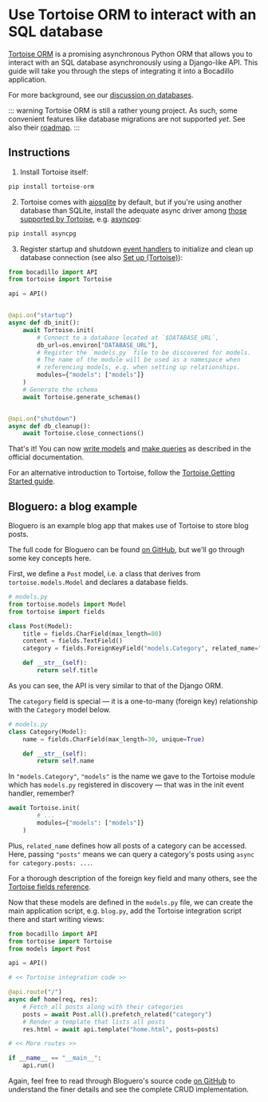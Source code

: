 # Use Tortoise ORM to interact with an SQL database

[Tortoise ORM][tortoise] is a promising asynchronous Python ORM that allows you to interact with an SQL database asynchronously using a Django-like API. This guide will take you through the steps of integrating it into a Bocadillo application.

For more background, see our [discussion on databases][databases-discussion].

::: warning
Tortoise ORM is still a rather young project. As such, some convenient features like database migrations are not supported *yet*. See also their [roadmap][tortoise-roadmap].
:::

## Instructions

1. Install Tortoise itself:

```bash
pip install tortoise-orm
```

2. Tortoise comes with [aiosqlite] by default, but if you're using another database than SQLite, install the adequate async driver among [those supported by Tortoise][tortoise-db-backends], e.g. [asyncpg]:

```bash
pip install asyncpg
```

3. Register startup and shutdown [event handlers][events] to initialize and clean up database connection (see also [Set up (Tortoise)][tortoise-setup]):

```python
from bocadillo import API
from tortoise import Tortoise

api = API()


@api.on("startup")
async def db_init():
    await Tortoise.init(
        # Connect to a database located at `$DATABASE_URL`,
        db_url=os.environ["DATABASE_URL"],
        # Register the `models.py` file to be discovered for models.
        # The name of the module will be used as a namespace when
        # referencing models, e.g. when setting up relationships.
        modules={"models": ["models"]}
    )
    # Generate the schema
    await Tortoise.generate_schemas()


@api.on("shutdown")
async def db_cleanup():
    await Tortoise.close_connections()
```

That's it! You can now [write models][tortoise-models] and [make queries][tortoise-queries] as described in the official documentation.

For an alternative introduction to Tortoise, follow the [Tortoise Getting Started guide][tortoise-getting-started].

## Bloguero: a blog example

Bloguero is an example blog app that makes use of Tortoise to store blog posts.

The full code for Bloguero can be found [on GitHub][bloguero], but we'll go through some key concepts here.

First, we define a `Post` model, i.e. a class that derives from `tortoise.models.Model` and declares a database fields.

```python
# models.py
from tortoise.models import Model
from tortoise import fields

class Post(Model):
    title = fields.CharField(max_length=80)
    content = fields.TextField()
    category = fields.ForeignKeyField("models.Category", related_name="posts")

    def __str__(self):
        return self.title
```

As you can see, the API is very similar to that of the Django ORM.

The `category` field is special — it is a one-to-many (foreign key) relationship with the `Category` model below.

```python
# models.py
class Category(Model):
    name = fields.CharField(max_length=30, unique=True)

    def __str__(self):
        return self.name
```

In `"models.Category"`, `"models"` is the name we gave to the Tortoise module which has `models.py` registered in discovery — that was in the init event handler, remember?

```python
await Tortoise.init(
        # ...
        modules={"models": ["models"]}
    )
```

Plus, `related_name` defines how all posts of a category can be accessed. Here, passing `"posts"` means we can query a category's posts using `async for category.posts: ...`.

For a thorough description of the foreign key field and many others, see the [Tortoise fields reference][tortoise-fields].

Now that these models are defined in the `models.py` file, we can create the main application script, e.g. `blog.py`, add the Tortoise integration script there and start writing views:

```python
from bocadillo import API
from tortoise import Tortoise
from models import Post

api = API()

# << Tortoise integration code >>

@api.route("/")
async def home(req, res):
    # Fetch all posts along with their categories
    posts = await Post.all().prefetch_related("category")
    # Render a template that lists all posts
    res.html = await api.template("home.html", posts=posts)

# << More routes >>

if __name__ == "__main__":
    api.run()
```

Again, feel free to read through Bloguero's source code [on GitHub][bloguero] to understand the finer details and see the complete CRUD implementation.

[tortoise]: https://tortoise-orm.readthedocs.io
[databases-discussion]: ../discussions/databases.md
[aiosqlite]: https://github.com/jreese/aiosqlite
[events]: ../guides/agnostic/events.md
[asyncpg]: https://github.com/MagicStack/asyncpg
[tortoise-roadmap]: https://tortoise-orm.readthedocs.io/en/latest/roadmap.html
[tortoise-db-backends]: https://tortoise-orm.readthedocs.io/en/latest/index.html#pluggable-database-backends
[tortoise-setup]: https://tortoise-orm.readthedocs.io/en/latest/setup.html
[tortoise-models]: https://tortoise-orm.readthedocs.io/en/latest/models.html
[tortoise-queries]: https://tortoise-orm.readthedocs.io/en/latest/query.html
[tortoise-getting-started]: https://tortoise-orm.readthedocs.io/en/latest/getting_started.html
[tortoise-fields]: https://tortoise-orm.readthedocs.io/en/latest/fields.html
[bloguero]: https://github.com/bocadilloproject/bloguero
